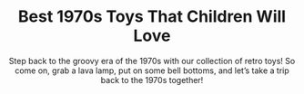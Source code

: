 ---
layout: post
title: Best 1970s Toys That Children Will Love
subtitle: Step back to the groovy era of the 1970s with our collection of retro toys! So come on, grab a lava lamp, put on some bell bottoms, and let’s take a trip back to the 1970s together!
header-img: "img/post/2023/09/copied/medium_1970s_Toys_cbe25c1c0c.jpg"
header-style: text
permalink: "/1970s-toys/"
catalog: true
tags:
  - Recipients 
  - Men
---    